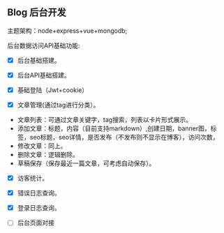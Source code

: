 ## Blog 后台开发
主题架构：node+express+vue+mongodb;

后台数据访问API基础功能:

- [x] 后台基础搭建。

- [x] 后台API基础搭建。

- [x] 基础登陆（Jwt+cookie）

- [x] 文章管理(通过tag进行分类）。
- 文章列表：可通过文章关键字，tag搜索，列表以卡片形式展示。
- 添加文章：标题，内容（目前支持markdown）,创建日期，banner图，标签，seo标题，seo详情，是否发布（不发布则不显示在博客），访问次数，
- 修改文章：同上。 
- 删除文章：逻辑删除。
- 草稿保存（保存最近一篇文章，可考虑自动保存）。

- [x] 访客统计。 
- [x] 错误日志查询。
- [x] 登录日志查询。 




- [ ] 后台页面对接






